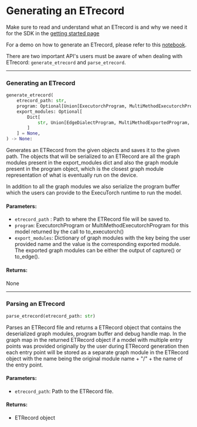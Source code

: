 # Generating an ETrecord

Make sure to read and understand what an ETrecord is and why we need it for the SDK in the [getting started page](./00_getting_started.md#etrecord)


For a demo on how to generate an ETrecord, please refer to this [notebook](https://www.internalfb.com/intern/anp/view/?id=3799219).

There are two important API's users must be aware of when dealing with ETrecord: `generate_etrecord` and `parse_etrecord`.

---
### Generating an ETrecord

```python
generate_etrecord(
    etrecord_path: str,
    program: Optional[Union[ExecutorchProgram, MultiMethodExecutorchProgram]] = None,
    export_modules: Optional[
        Dict[
            str, Union[EdgeDialectProgram, MultiMethodExportedProgram, ExportedProgram]
        ]
    ] = None,
) -> None:
```

Generates an ETRecord from the given objects and saves it to the given path.
The objects that will be serialized to an ETRecord are all the graph modules present in the export_modules dict and also the graph module present in the program object, which is the closest graph module representation of what is eventually run on the device.

In addition to all the graph modules we also serialize the program buffer which the users can provide to the ExecuTorch runtime to run the model.

#### Parameters:
- `etrecord_path` : Path to where the ETRecord file will be saved to.
- `program`: ExecutorchProgram or MultiMethodExecutorchProgram for this model returned by the call to to_executorch()
- `export_modules`: Dictionary of graph modules with the key being the user provided name and the value is the corresponding exported module. The exported graph modules can be either the output of capture() or to_edge().

#### Returns:
None

---

### Parsing an ETrecord

```python
parse_etrecord(etrecord_path: str)
```

Parses an ETRecord file and returns a ETRecord object that contains the deserialized graph modules, program buffer and debug handle map. In the graph map in the returned ETRecord object if a model with multiple entry points was provided originally by the user during ETRecord generation then each entry point will be stored as a separate graph module in the ETRecord object with the name being the original module name + "/" + the name of the entry point.

#### Parameters:
 - `etrecord_path`: Path to the ETRecord file.

#### Returns:
 - ETRecord object
